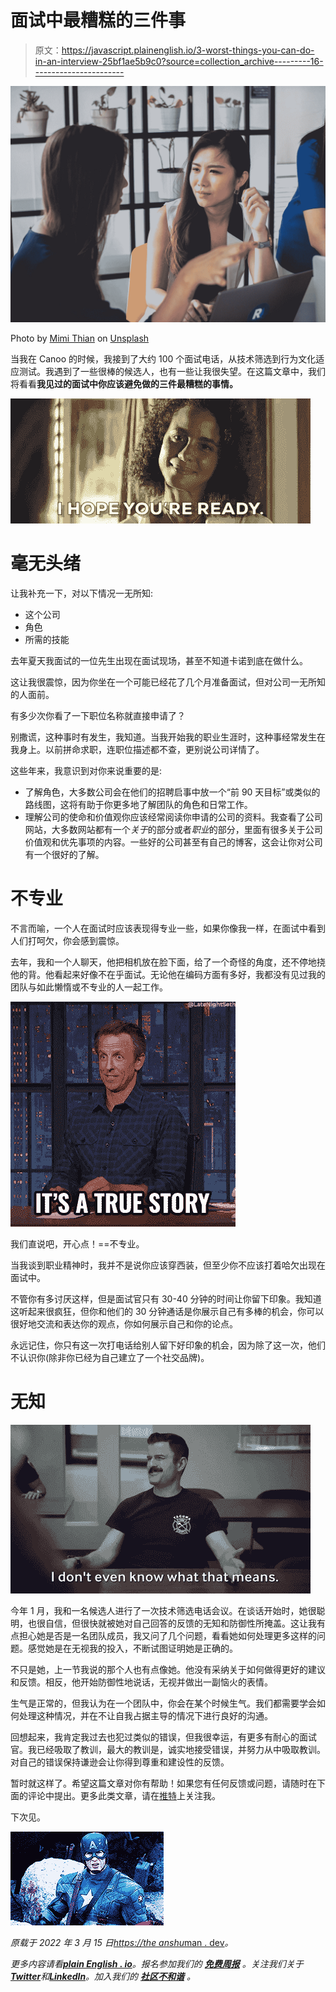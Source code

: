 # 面试中最糟糕的三件事

> 原文：<https://javascript.plainenglish.io/3-worst-things-you-can-do-in-an-interview-25bf1ae5b9c0?source=collection_archive---------16----------------------->

![](img/f49f939f623a9c3f6961aa164a8862b9.png)

Photo by [Mimi Thian](https://unsplash.com/@mimithian?utm_source=medium&utm_medium=referral) on [Unsplash](https://unsplash.com?utm_source=medium&utm_medium=referral)

当我在 Canoo 的时候，我接到了大约 100 个面试电话，从技术筛选到行为文化适应测试。我遇到了一些很棒的候选人，也有一些让我很失望。在这篇文章中，我们将看看**我见过的面试中你应该避免做的三件最糟糕的事情。**

![](img/0863f8383e7f22e8d792e5e98d8c87c7.png)

# 毫无头绪

让我补充一下，对以下情况一无所知:

*   这个公司
*   角色
*   所需的技能

去年夏天我面试的一位先生出现在面试现场，甚至不知道卡诺到底在做什么。

这让我很震惊，因为你坐在一个可能已经花了几个月准备面试，但对公司一无所知的人面前。

有多少次你看了一下职位名称就直接申请了？

别撒谎，这种事时有发生，我知道。当我开始我的职业生涯时，这种事经常发生在我身上。以前拼命求职，连职位描述都不查，更别说公司详情了。

这些年来，我意识到对你来说重要的是:

*   了解角色，大多数公司会在他们的招聘启事中放一个“前 90 天目标”或类似的路线图，这将有助于你更多地了解团队的角色和日常工作。
*   理解公司的使命和价值观你应该经常阅读你申请的公司的资料。我查看了公司网站，大多数网站都有一个*关于*的部分或者*职业*的部分，里面有很多关于公司价值观和优先事项的内容。一些好的公司甚至有自己的博客，这会让你对公司有一个很好的了解。

# 不专业

不言而喻，一个人在面试时应该表现得专业一些，如果你像我一样，在面试中看到人们打呵欠，你会感到震惊。

去年，我和一个人聊天，他把相机放在脸下面，给了一个奇怪的角度，还不停地挠他的背。他看起来好像不在乎面试。无论他在编码方面有多好，我都没有见过我的团队与如此懒惰或不专业的人一起工作。

![](img/7bf8803b21206d597f74a0267234d849.png)

我们直说吧，开心点！==不专业。

当我谈到职业精神时，我并不是说你应该穿西装，但至少你不应该打着哈欠出现在面试中。

不管你有多讨厌这样，但是面试官只有 30-40 分钟的时间让你留下印象。我知道这听起来很疯狂，但你和他们的 30 分钟通话是你展示自己有多棒的机会，你可以很好地交流和表达你的观点，你如何展示自己和你的论点。

永远记住，你只有这一次打电话给别人留下好印象的机会，因为除了这一次，他们不认识你(除非你已经为自己建立了一个社交品牌)。

# 无知

![](img/770e4aabebae1bedd3c1c9a52d2fdf84.png)

今年 1 月，我和一名候选人进行了一次技术筛选电话会议。在谈话开始时，她很聪明，也很自信，但很快就被她对自己回答的反馈的无知和防御性所掩盖。这让我有点担心她是否是一名团队成员，我又问了几个问题，看看她如何处理更多这样的问题。感觉她是在无视我的投入，不断试图证明她是正确的。

不只是她，上一节我说的那个人也有点像她。他没有采纳关于如何做得更好的建议和反馈。相反，他开始防御性地说话，无视并做出一副恼火的表情。

生气是正常的，但我认为在一个团队中，你会在某个时候生气。我们都需要学会如何处理这种情况，并在不让自我占据主导的情况下进行良好的沟通。

回想起来，我肯定我过去也犯过类似的错误，但我很幸运，有更多有耐心的面试官。我已经吸取了教训，最大的教训是，诚实地接受错误，并努力从中吸取教训。对自己的错误保持谦逊会让你得到尊重和建设性的反馈。

暂时就这样了。希望这篇文章对你有帮助！如果您有任何反馈或问题，请随时在下面的评论中提出。更多此类文章，请在[推特](https://twitter.com/sun_anshuman)上关注我。

下次见。

![](img/a7063901437441da926fd39bcc5663fd.png)

*原载于 2022 年 3 月 15 日*[*https://the anshu*man . dev](https://theanshuman.dev/articles/3-worst-things-to-do-in-an-interview-j01)*。*

*更多内容请看*[***plain English . io***](https://plainenglish.io/)*。报名参加我们的* [***免费周报***](http://newsletter.plainenglish.io/) *。关注我们关于*[***Twitter***](https://twitter.com/inPlainEngHQ)*和*[***LinkedIn***](https://www.linkedin.com/company/inplainenglish/)*。加入我们的* [***社区不和谐***](https://discord.gg/GtDtUAvyhW) *。*